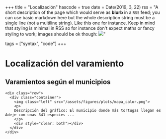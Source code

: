 +++
title = "Localización"
hascode = true
date = Date(2019, 3, 22)
rss = "A short description of the page which would serve as **blurb** in a `RSS` feed; you can use basic markdown here but the whole description string must be a single line (not a multiline string). Like this one for instance. Keep in mind that styling is minimal in RSS so for instance don't expect maths or fancy styling to work; images should be ok though: ![](https://upload.wikimedia.org/wikipedia/en/3/32/Rick_and_Morty_opening_credits.jpeg)"

tags = ["syntax", "code"]
+++

# Localización del varamiento

## Varamientos según el municipios 

~~~
<div class="row">
  <div class="container">
    <img class="left" src="/assets/figures/plots/mapa_calor.png">
    <p>
    Descripción del gráfico: El municipio donde más tortugas llegan es Adeje con unas 341 especies ... 
    </p>
    <div style="clear: both"></div>      
  </div>
</div>
~~~
